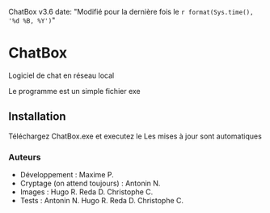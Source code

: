 ChatBox v3.6
date: "Modifié pour la dernière fois le `r format(Sys.time(), '%d %B, %Y')`"
# ChatBox

Logiciel de chat en réseau local

Le programme est un simple fichier exe

## Installation

Téléchargez ChatBox.exe et executez le
Les mises à jour sont automatiques

### Auteurs
* Développement : Maxime P.
* Cryptage (on attend toujours) : Antonin N.
* Images : Hugo R.  Reda D.  Christophe C.
* Tests : Antonin N.  Hugo R.  Reda D.  Christophe C.
